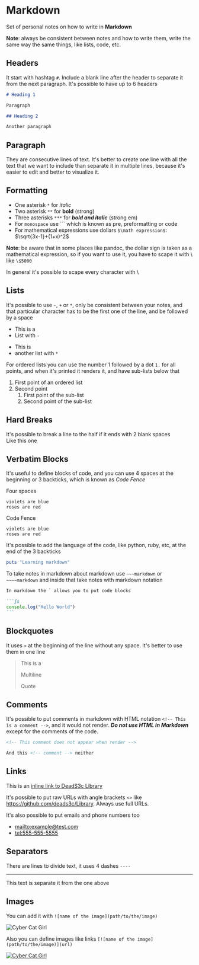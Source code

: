 # Markdown

Set of personal notes on how to write in **Markdown**

**Note**: always be consistent between notes and how to write them, write the same way the same things, like lists, code, etc.

## Headers

It start with hashtag `#`. Include a blank line after the header to separate it from the next paragraph. It's possible to have up to 6 headers

```markdown
# Heading 1

Paragraph

## Heading 2

Another paragraph
```

## Paragraph

They are consecutive lines of text. It's better to create one line with all the text that we want to include than separate it in multiple lines, because it's easier to edit and better to visualize it.

## Formatting

- One asterisk `*` for *italic*
- Two asterisk `**` for **bold** (strong)
- Three asterisks `***` for ***bold and italic*** (strong em)
- For `monospace` use `\`` which is known as pre, preformatting or code
- For mathematical expressions use dollars `$\math expression$`: $\sqrt{3x-1}+(1+x)^2$

**Note**: be aware that in some places like pandoc, the dollar sign is taken as a mathematical expression, so if you want to use it, you have to scape it with \ like `\$5000`

In general it's possible to scape every character with \ 

## Lists

It's possible to use `-`, `+` or `*`, only be consistent between your notes, and that particular character has to be the first one of the line, and be followed by a space

- This is a
- List with `-`

* This is
* another list with `*`

For ordered lists you can use the number 1 followed by a dot `1.` for all points, and when it's printed it renders it, and have sub-lists below that

1. First point of an ordered list
1. Second point
    1. First point of the sub-list
    1. Second point of the sub-list

## Hard Breaks

It's possible to break a line to the half if it ends with 2 blank spaces  
Like this one

## Verbatim Blocks

It's useful to define blocks of code, and you can use 4 spaces at the beginning or 3 backticks, which is known as *Code Fence*


Four spaces

    violets are blue
    roses are red

Code Fence

```
violets are blue
roses are red
```

It's possible to add the language of the code, like python, ruby, etc, at the end of the 3 backticks

```ruby
puts "Learning markdown"
```

To take notes in markdown about markdown use `~~~markdown` or `~~~~markdown` and inside that take notes with markdown notation

~~~markdown
In markdown the ` allows you to put code blocks

```js
console.log("Hello World")
```
~~~

## Blockquotes

It uses `>` at the beginning of the line without any space. It's better to use them in one line

> This is a
>
> Multiline
>
> Quote

## Comments

It's possible to put comments in markdown with HTML notation `<!-- This is a comment -->`, and it would not render. ***Do not use HTML in Markdown*** except for the comments of the code.

~~~markdown
<!-- This comment does not appear when render -->

And this <!-- comment --> neither
~~~

## Links

This is an [inline link to DeadS3c Library](https://github.com/deads3c/Library)

It's possible to put raw URLs with angle brackets `<>` like <https://github.com/deads3c/Library>. Always use full URLs.

It's also possible to put emails and phone numbers too
- <mailto:example@test.com>
- <tel:555-555-5555>

## Separators

There are lines to divide text, it uses 4 dashes `----`

----

This text is separate it from the one above

## Images

You can add it with `![name of the image](path/to/the/image)`

![Cyber Cat Girl](hyprlandgirl.png)

Also you can define images like links `[![name of the image](path/to/the/image)](url)`

[![Cyber Cat Girl](hyprlandgirl.png)](https://hyprland.org/)
